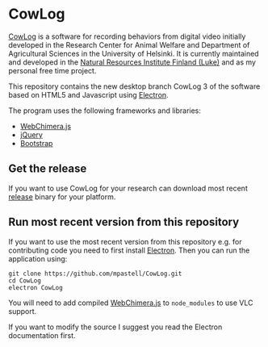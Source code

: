 
# CowLog

[CowLog](http://cowlog.org) is a software for recording behaviors from digital video initially developed in the Research Center for Animal Welfare and Department of Agricultural Sciences in the University of Helsinki. It is currently maintained and developed in the [Natural Resources Institute Finland (Luke)](http://www.luke.fi/en) and as my personal free time project.

This repository contains the new desktop branch CowLog 3 of the software based on HTML5 and Javascript using  [Electron](http://electron.atom.io/).


The program uses the following frameworks and libraries:

* [WebChimera.js](https://github.com/RSATom/WebChimera.js)
* [jQuery](https://jquery.com/)
* [Bootstrap](http://getbootstrap.com/)

## Get the release

If you want to use CowLog for your research can download most recent [release](https://github.com/mpastell/CowLog/releases) binary for your platform.

## Run most recent version from this repository

If you want to use the most recent version from this repository e.g. for
contributing code you need to first  install [Electron](http://electron.atom.io/).
Then you can run the application using:

```
git clone https://github.com/mpastell/CowLog.git
cd CowLog
electron CowLog
```

You will need to add compiled [WebChimera.js](https://github.com/RSATom/WebChimera.js)
to `node_modules` to use VLC support. 

If you want to modify the source I suggest you read the Electron documentation first.
